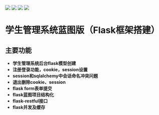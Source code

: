 [![](https://img.shields.io/badge/python-3.6.3-orange.svg)](https://www.python.org/downloads/release/python-363/)
[![](https://img.shields.io/badge/flask-1.1.1-green.svg)](https://palletsprojects.com/p/flask/)
[![](https://img.shields.io/badge/jQuery-3.3.1-blue.svg)](https://code.jquery.com/jquery-3.3.1.min.js/)
[![](https://img.shields.io/badge/Bootstrap-4.3.1-mauve.svg)](https://getbootstrap.com/)

# 学生管理系统蓝图版（Flask框架搭建）

## 主要功能

 - **学生管理系统后台flask模型创建**
 - **注册登录功能，cookie，session设置**
 - **session和sqlalchemy中会话命名冲突问题**
 - **退出删除cookie、session**
 - **flask form表单提交**
 - **flask蓝图项目结构化**
 - **flask-restful接口**
 - **flask并发及缓存**

